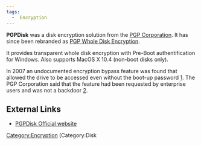 ```yaml
---
tags:
  -  Encryption
---
```

**PGPDisk** was a disk encryption solution from the [PGP
Corporation](http://www.pgp.com). It has since been rebranded as [PGP
Whole Disk Encryption](pgp_whole_disk_encryption.md).

It provides transparent whole disk encryption with Pre-Boot
authentification for Windows. Also supports MacOS X 10.4 (non-boot disks
only).

In 2007 an undocumented encryption bypass feature was found that allowed
the drive to be accessed even without the boot-up password
[1](http://securology.blogspot.com/2007/10/pgp-whole-disk-encryption-barely.html).
The PGP Corporation said that the feature had been requested by
enterprise users and was not a backdoor
[2](http://www.pgp.com/wde_bypass_feature.html).

## External Links

- [PGPDisk Official
  website](http://www.pgp.com/products/wholediskencryption/)

[Category:Encryption](category:encryption.md) [Category:Disk
